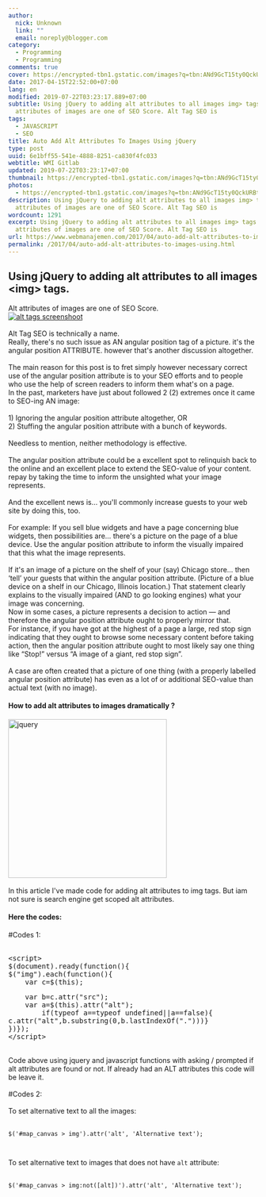 ```yaml
---
author:
  nick: Unknown
  link: ""
  email: noreply@blogger.com
category:
  - Programming
  - Programming
comments: true
cover: https://encrypted-tbn1.gstatic.com/images?q=tbn:ANd9GcT15ty0QckURBti5Zj3AddI7sOew19yh8zjKsfJC3Wlu0dFXd2rVQ
date: 2017-04-15T22:52:00+07:00
lang: en
modified: 2019-07-22T03:23:17.889+07:00
subtitle: Using jQuery to adding alt attributes to all images img> tags. Alt
  attributes of images are one of SEO Score. Alt Tag SEO is
tags:
  - JAVASCRIPT
  - SEO
title: Auto Add Alt Attributes To Images Using jQuery
type: post
uuid: 6e1bff55-541e-4888-8251-ca830f4fc033
webtitle: WMI Gitlab
updated: 2019-07-22T03:23:17+07:00
thumbnail: https://encrypted-tbn1.gstatic.com/images?q=tbn:ANd9GcT15ty0QckURBti5Zj3AddI7sOew19yh8zjKsfJC3Wlu0dFXd2rVQ
photos:
  - https://encrypted-tbn1.gstatic.com/images?q=tbn:ANd9GcT15ty0QckURBti5Zj3AddI7sOew19yh8zjKsfJC3Wlu0dFXd2rVQ
description: Using jQuery to adding alt attributes to all images img> tags. Alt
  attributes of images are one of SEO Score. Alt Tag SEO is
wordcount: 1291
excerpt: Using jQuery to adding alt attributes to all images img> tags. Alt
  attributes of images are one of SEO Score. Alt Tag SEO is
url: https://www.webmanajemen.com/2017/04/auto-add-alt-attributes-to-images-using.html
permalink: /2017/04/auto-add-alt-attributes-to-images-using.html
---
```


<div dir="ltr" trbidi="on"><h2>    Using jQuery to adding alt attributes to all images &lt;img&gt; tags. </h2>Alt attributes of images are one of SEO Score. <br><div class="separator"><a href="https://encrypted-tbn1.gstatic.com/images?q=tbn:ANd9GcT15ty0QckURBti5Zj3AddI7sOew19yh8zjKsfJC3Wlu0dFXd2rVQ" imageanchor="1" rel="noopener noreferer nofollow"><img alt="alt tags screenshoot" border="0" src="https://encrypted-tbn1.gstatic.com/images?q=tbn:ANd9GcT15ty0QckURBti5Zj3AddI7sOew19yh8zjKsfJC3Wlu0dFXd2rVQ" title="alt tags screenshoot"></a></div><br><div><span>Alt Tag SEO is technically a name.</span><br><span>Really, there's no such issue as AN angular position tag of a picture. it's the angular position ATTRIBUTE. however that's another discussion altogether.</span><br><span><br></span><span>The main reason for this post is to fret simply however necessary correct use of the angular position attribute is to your SEO efforts and to people who use the help of screen readers to inform them what's on a page.</span><br><span>In the past, marketers have just about followed 2 (2) extremes once it came to SEO-ing AN image:</span><br><span><br></span><span>1) Ignoring the angular position attribute altogether, OR</span><br><span>2) Stuffing the angular position attribute with a bunch of keywords.</span><br><span><br></span><span>Needless to mention, neither methodology is effective.</span><br><span><br></span><span>The angular position attribute could be a excellent spot to relinquish back to the online and an excellent place to extend the SEO-value of your content. repay by taking the time to inform the unsighted what your image represents.</span><br><span><br></span><span>And the excellent news is… you'll commonly increase guests to your web site by doing this, too.</span><br><span><br></span><span>For example: If you sell blue widgets and have a page concerning blue widgets, then possibilities are… there's a picture on the page of a blue device. Use the angular position attribute to inform the visually impaired that this what the image represents.</span><br><span><br></span><span>If it's an image of a picture on the shelf of your (say) Chicago store… then ‘tell’ your guests that within the angular position attribute. (Picture of a blue device on a shelf in our Chicago, Illinois location.) That statement clearly explains to the visually impaired (AND to go looking engines) what your image was concerning.</span><br><span>Now in some cases, a picture represents a decision to action — and therefore the angular position attribute ought to properly mirror that.</span><br><span>For instance, if you have got at the highest of a page a large, red stop sign indicating that they ought to browse some necessary content before taking action, then the angular position attribute ought to most likely say one thing like “Stop!” versus “A image of a giant, red stop sign”.</span><br><span><br></span><span>A case are often created that a picture of one thing (with a properly labelled angular position attribute) has even as a lot of or additional SEO-value than actual text (with no image).</span></div><h4>How to add alt attributes to images dramatically ?</h4><div><img alt="jquery" height="320" src="https://encrypted-tbn1.gstatic.com/images?q=tbn:ANd9GcSb0MQpApk1AnCcliWTM687M3_IfAgAtydYlF6wyWUXWLg-czIn" title="jquery" width="320"></div><div><br></div>In this article I've made code for adding alt attributes to img tags. But     iam not sure is search engine get scoped alt attributes. <br><h4>    Here the codes: </h4><div></div><div>#Codes 1:     <br><br></div><pre>&lt;script&gt;<br>$(document).ready(function(){<br>$("img").each(function(){<br>    var c=$(this);</pre><pre>    var b=c.attr("src");<br>    var a=$(this).attr("alt");<br>        if(typeof a==typeof undefined||a==false){<br>c.attr("alt",b.substring(0,b.lastIndexOf(".")))}<br>})});<br>&lt;/script&gt;</pre><br>Code above using jquery and javascript functions with asking / prompted if     alt attributes are found or not. If already had an ALT attributes this code     will be leave it. <br><br><div></div><div>#Codes 2:     <br><br></div><div></div><div>To set alternative text to all the images:     <br><br><pre><code>$('#map_canvas &gt; img').attr('alt', 'Alternative text');</code></pre><pre><code><br></code></pre>To set alternative text to images that does not have <code>alt</code>        attribute:     <br><br><pre><code>$('#map_canvas &gt; img:not([alt])').attr('alt', 'Alternative text');</code></pre></div></div>